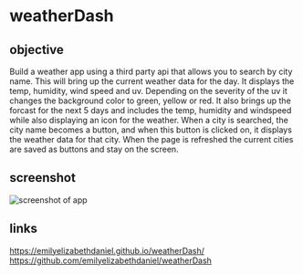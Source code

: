 # weatherDash

## objective
Build a weather app using a third party api that allows you to search by city name. This will bring up the current weather data for the day. It displays the temp, humidity, wind speed and uv. Depending on the severity of the uv it changes the background color to green, yellow or red. It also brings up the forcast  for the next 5 days and includes the temp, humidity and windspeed while also displaying an icon for the weather. When a city is searched, the city name becomes a button, and when this button is clicked on, it displays the weather data for that city. When the page is refreshed the current cities are saved as buttons and stay on the screen.

## screenshot

![screenshot of app](./assets.images.screenshot.png)


## links

https://emilyelizabethdaniel.github.io/weatherDash/
https://github.com/emilyelizabethdaniel/weatherDash